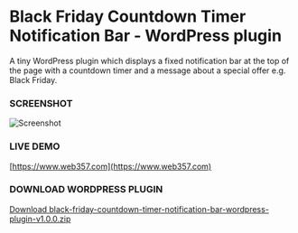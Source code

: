 # Black Friday Countdown Timer Notification Bar - WordPress plugin

A tiny WordPress plugin which displays a fixed notification bar at the top of the page with a countdown timer and a message about a special offer e.g. Black Friday.


### SCREENSHOT

![Screenshot](https://www.web357.com/wp-content/uploads/screenshot-www.web357.com-2020.11.25-00_02_25.png "Screenshot")

### LIVE DEMO
[https://www.web357.com](https://www.web357.com)

### DOWNLOAD WORDPRESS PLUGIN
[Download black-friday-countdown-timer-notification-bar-wordpress-plugin-v1.0.0.zip](https://github.com/Yiannistaos/black-friday-countdown-timer-notification-bar-wordpress-plugin/archive/black-friday-countdown-timer-notification-bar-wordpress-plugin-v1.0.0.zip)


